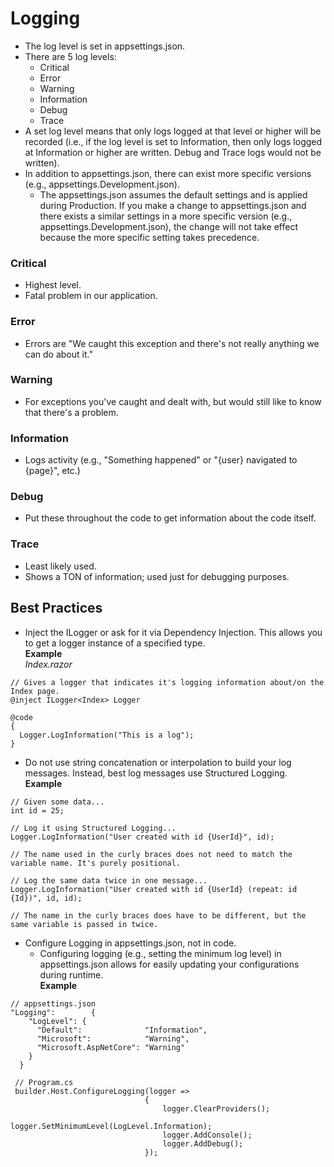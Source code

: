 # Logging

* The log level is set in appsettings.json.
* There are 5 log levels:
    * Critical
    * Error
    * Warning
    * Information
    * Debug
    * Trace
* A set log level means that only logs logged at that level or higher will be recorded (i.e., if the log level is set to Information, then only logs logged at Information or higher
  are written. Debug and Trace logs would not be written).
* In addition to appsettings.json, there can exist more specific versions (e.g., appsettings.Development.json).
    * The appsettings.json assumes the default settings and is applied during Production. If you make a change to appsettings.json and there exists a similar settings in a more
      specific version (e.g., appsettings.Development.json), the change will not take effect because the more specific setting takes precedence.

### Critical

* Highest level.
* Fatal problem in our application.

### Error

* Errors are "We caught this exception and there's not really anything we can do about it."

### Warning

* For exceptions you've caught and dealt with, but would still like to know that there's a problem.

### Information

* Logs activity (e.g., "Something happened" or "{user} navigated to {page}", etc.)

### Debug

* Put these throughout the code to get information about the code itself.

### Trace

* Least likely used.
* Shows a TON of information; used just for debugging purposes.

## Best Practices

* Inject the ILogger or ask for it via Dependency Injection. This allows you to get a logger instance of a specified type.  
  **Example**  
  _Index.razor_

```
// Gives a logger that indicates it's logging information about/on the Index page.
@inject ILogger<Index> Logger

@code
{
  Logger.LogInformation("This is a log");
}
```

* Do not use string concatenation or interpolation to build your log messages. Instead, best log messages use Structured Logging.  
  **Example**

```
// Given some data...
int id = 25;

// Log it using Structured Logging...
Logger.LogInformation("User created with id {UserId}", id);

// The name used in the curly braces does not need to match the variable name. It's purely positional. 

// Log the same data twice in one message...
Logger.LogInformation("User created with id {UserId} (repeat: id {Id})", id, id);

// The name in the curly braces does have to be different, but the same variable is passed in twice.
```

* Configure Logging in appsettings.json, not in code.
    * Configuring logging (e.g., setting the minimum log level) in appsettings.json allows for easily updating your configurations during runtime.  
      **Example**

```
// appsettings.json
"Logging":        {
    "LogLevel": {
      "Default":              "Information",
      "Microsoft":            "Warning",
      "Microsoft.AspNetCore": "Warning"
    }
  }
  
 // Program.cs
 builder.Host.ConfigureLogging(logger =>
                              {
                                  logger.ClearProviders();
                                  logger.SetMinimumLevel(LogLevel.Information);
                                  logger.AddConsole();
                                  logger.AddDebug();
                              });
```
